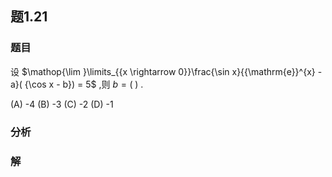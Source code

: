 ## 题1.21
### 题目
设 $\mathop{\lim }\limits_{{x \rightarrow  0}}\frac{\sin x}{{\mathrm{e}}^{x} - a}( {\cos x - b})  = 5$ ,则 $b = ( \;)$ .

(A) -4 (B) -3 (C) -2 (D) -1
### 分析

### 解